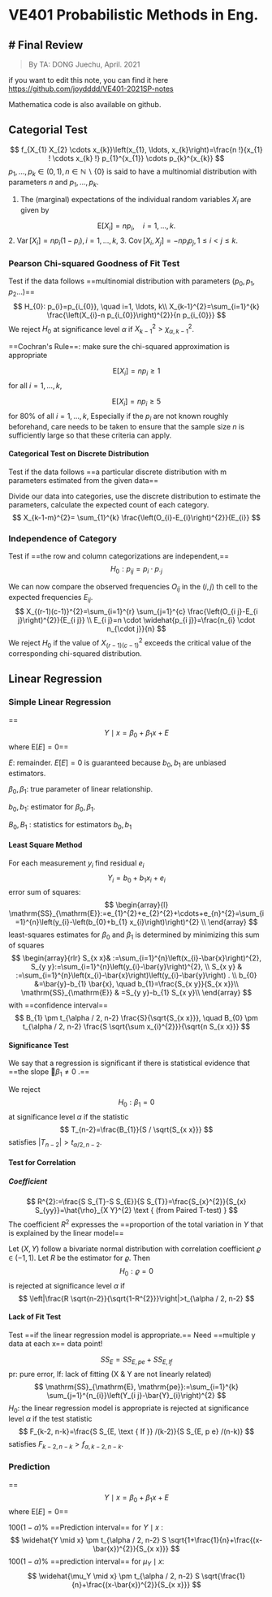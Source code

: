 # VE401 Probabilistic Methods in Eng.

## # Final Review

>  By TA: DONG Juechu, April. 2021

if you want to edit this note, you can find it here https://github.com/joydddd/VE401-2021SP-notes

Mathematica code is also available on github. 

## Categorial Test

$$
f_{X_{1} X_{2} \cdots x_{k}}\left(x_{1}, \ldots, x_{k}\right)=\frac{n !}{x_{1} ! \cdots x_{k} !} p_{1}^{x_{1}} \cdots p_{k}^{x_{k}}
$$
$p_{1}, \ldots, p_{k} \in(0,1), n \in \mathbb{N} \backslash\{0\}$ is said to have a multinomial distribution with parameters $n$ and $p_{1}, \ldots, p_{k}$.

1. The (marginal) expectations of the individual random variables $X_{i}$ are given by

$$
\mathrm{E}\left[X_{i}\right]=n p_{i}, \quad i=1, \ldots, k .
$$
2. $\operatorname{Var}\left[X_{i}\right]=n p_{i}\left(1-p_{i}\right), i=1, \ldots, k$,
3. $\operatorname{Cov}\left[X_{i}, X_{j}\right]=-n p_{i} p_{j}, 1 \leq i<j \leq k$.

### Pearson Chi-squared Goodness of Fit Test

Test if the data follows ==multinomial distribution with parameters $(p_0, p_1, p_2 ... )$==
$$
H_{0}: p_{i}=p_{i_{0}}, \quad i=1, \ldots, k\\
X_{k-1}^{2}=\sum_{i=1}^{k} \frac{\left(X_{i}-n p_{i_{0}}\right)^{2}}{n p_{i_{0}}}
$$
We reject $H_{0}$ at significance level $\alpha$ if $X_{k-1}^{2}>\chi_{\alpha, k-1}^{2}$.

==Cochran's Rule==: make sure the chi-squared approximation is appropriate 

$$\mathrm{E}\left[X_{i}\right]=n p_{i} \geq 1$$ for all $i=1, \ldots, k$,

$$\mathrm{E}\left[X_{i}\right]=n p_{i} \geq 5$$ for $80 \%$ of all $i=1, \ldots, k$,
Especially if the $p_{i}$ are not known roughly beforehand, care needs to be taken to ensure that the sample size $n$ is sufficiently large so that these criteria can apply.

#### Categorical Test on Discrete Distribution

Test if the data follows ==a particular discrete distribution with m parameters estimated from the given data==

Divide our data into categories, use the discrete distribution to estimate the parameters, calculate the expected count of each category. 
$$
X_{k-1-m}^{2}= \sum_{1}^{k} \frac{\left(O_{i}-E_{i}\right)^{2}}{E_{i}}
$$

### Independence of Category

Test if ==the row and column categorizations are independent,== 
$$
H_{0}: p_{i j}=p_{i} \cdot p_{\cdot j}
$$

We can now compare the observed frequencies $O_{i j}$ in the $(i, j)$ th cell to the expected frequencies $E_{i j} .$ 
$$
X_{(r-1)(c-1)}^{2}=\sum_{i=1}^{r} \sum_{j=1}^{c} \frac{\left(O_{i j}-E_{i j}\right)^{2}}{E_{i j}} \\
E_{i j}=n \cdot \widehat{p_{i j}}=\frac{n_{i} \cdot n_{\cdot j}}{n}
$$
We reject $H_{0}$ if the value of $X_{(r-1)(c-1)}^{2}$ exceeds the critical value of the corresponding chi-squared distribution.
				
			

## Linear Regression

### Simple Linear Regression

==$$ Y \mid x=\beta_{0}+\beta_{1} x+E$$  where $\mathrm{E}[E]=0$==

$E$: remainder. $E[E] = 0$ is guaranteed because $b_0, b_1$ are unbiased estimators. 

$\beta_0, \beta_1$: true parameter of linear relationship. 

$b_0, b_1$: estimator for $\beta_0, \beta_1$. 

$B_0, B_1$ : statistics for estimators $b_0, b_1$



#### Least Square Method



For each measurement $y_{i}$ find residual $e_{i}$
$$
Y_{i}=b_{0}+b_{1} x_{i}+e_{i}
$$
error sum of squares:
$$
\begin{array}{l}
\mathrm{SS}_{\mathrm{E}}:=e_{1}^{2}+e_{2}^{2}+\cdots+e_{n}^{2}=\sum_{i=1}^{n}\left(y_{i}-\left(b_{0}+b_{1} x_{i}\right)\right)^{2} \\
\end{array}
$$
least-squares estimates for $\beta_{0}$ and $\beta_{1}$ is determined by minimizing this sum of squares
$$
\begin{array}{rlr}
S_{x x}& :=\sum_{i=1}^{n}\left(x_{i}-\bar{x}\right)^{2}, S_{y y}:=\sum_{i=1}^{n}\left(y_{i}-\bar{y}\right)^{2}, \\
S_{x y} & :=\sum_{i=1}^{n}\left(x_{i}-\bar{x}\right)\left(y_{i}-\bar{y}\right) . \\
b_{0} &=\bar{y}-b_{1} \bar{x}, \quad b_{1}=\frac{S_{x y}}{S_{x x}}\\
\mathrm{SS}_{\mathrm{E}} & =S_{y y}-b_{1} S_{x y}\\
\end{array}
$$
with ==confidence interval==
$$
B_{1} \pm t_{\alpha / 2, n-2} \frac{S}{\sqrt{S_{x x}}}, \quad B_{0} \pm t_{\alpha / 2, n-2} \frac{S \sqrt{\sum x_{i}^{2}}}{\sqrt{n S_{x x}}}
$$
#### Significance Test

We say that a regression is significant if there is statistical evidence that ==the slope $\beta_1 \neq 0$ .==

 We reject
$$
H_{0}: \beta_{1}=0
$$
at significance level $\alpha$ if the statistic
$$
T_{n-2}=\frac{B_{1}}{S / \sqrt{S_{x x}}}
$$
satisfies $\left|T_{n-2}\right|>t_{\alpha / 2, n-2} .$

#### Test for Correlation

##### Coefficient

$$
R^{2}:=\frac{S S_{T}-S S_{E}}{S S_{T}}=\frac{S_{x}^{2}}{S_{x} S_{yy}}=\hat{\rho}_{X Y}^{2} \text { (from Paired T-test) }
$$
The coefficient $R^{2}$ expresses the ==proportion of the total variation in $Y$ that is explained by the linear model==



Let $(X, Y)$ follow a bivariate normal distribution with correlation coefficient $\varrho \in(-1,1)$. Let $R$ be the estimator for $\varrho$. Then
$$
H_{0}: \varrho=0
$$
is rejected at significance level $\alpha$ if
$$
\left|\frac{R \sqrt{n-2}}{\sqrt{1-R^{2}}}\right|>t_{\alpha / 2, n-2}
$$

#### Lack of Fit Test

Test ==if the linear regression model is appropriate.==  Need ==multiple y data at each x== data point! 

$$
SS_{E} = SS_{E,pe} + SS_{E,lf}
$$
pr: pure error, lf: lack of fitting (X & Y are not linearly related)
$$
\mathrm{SS}_{\mathrm{E}, \mathrm{pe}}:=\sum_{i=1}^{k} \sum_{j=1}^{n_{i}}\left(Y_{i j}-\bar{Y}_{i}\right)^{2}
$$
$H_{0}:$ the linear regression model is appropriate
is rejected at significance level $\alpha$ if the test statistic
$$
F_{k-2, n-k}=\frac{S S_{E, \text { If }} /(k-2)}{S S_{E, p e} /(n-k)}
$$
satisfies $F_{k-2, n-k}>f_{\alpha, k-2, n-k} .$

### Prediction

==$$ Y \mid x=\beta_{0}+\beta_{1} x+E$$  where $\mathrm{E}[E]=0$==

$100(1-\alpha)\%$ ==Prediction interval== for $Y \mid x$ :
$$
\widehat{Y \mid x} \pm t_{\alpha / 2, n-2} S \sqrt{1+\frac{1}{n}+\frac{(x-\bar{x})^{2}}{S_{x x}}}
$$
 $100(1-\alpha) \%$ ==prediction interval== for $\mu_{Y} \mid x:$
$$
\widehat{\mu_Y \mid x} \pm t_{\alpha / 2, n-2} S \sqrt{\frac{1}{n}+\frac{(x-\bar{x})^{2}}{S_{x x}}}
$$
